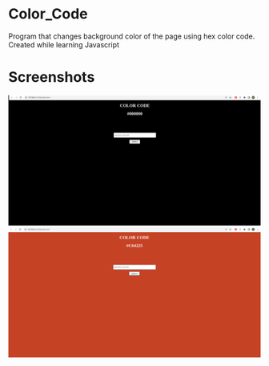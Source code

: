 # Color_Code
Program that changes background color of the page using hex color code. Created while learning Javascript
# Screenshots
![Screenshot#1](Screenshot1.png)
![Screenshot#2](Screenshot2.png)
